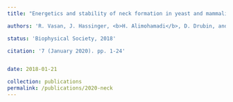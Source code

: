 ```yaml
---
title: "Energetics and stability of neck formation in yeast and mammalian endocytosis"

authors: 'R. Vasan, J. Hassinger, <b>H. Alimohamadi</b>, D. Drubin, and P. Rangamani'

status: 'Biophysical Society, 2018'

citation: '7 (January 2020). pp. 1-24'


date: 2018-01-21

collection: publications
permalink: /publications/2020-neck
---
```

